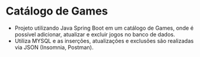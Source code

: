 # Catálogo de Games

- Projeto utilizando Java Spring Boot em um catálogo de Games, onde é possível adicionar, atualizar e excluir jogos no banco de dados.
- Utiliza MYSQL e as inserções, atualizações e exclusões são realizadas via JSON (Insomnia, Postman). 
